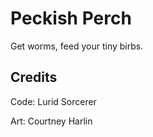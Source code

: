 # Peckish Perch

Get worms, feed your tiny birbs. 

## Credits

Code: Lurid Sorcerer

Art: Courtney Harlin
